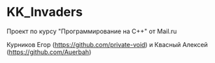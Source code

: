 # KK_Invaders
Проект по курсу "Программирование на C++" от Mail.ru 

Курников Егор (https://github.com/private-void) и Квасный Алексей (https://github.com/Auerbah)
